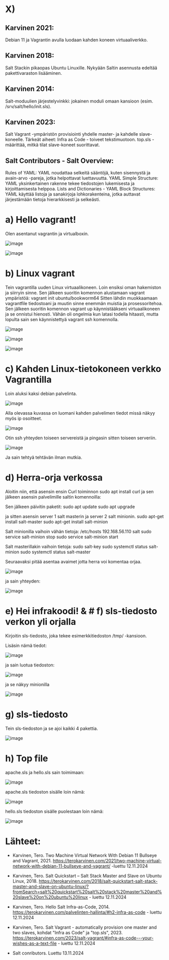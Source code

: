 # X)
## Karvinen 2021: 
Debian 11 ja Vagrantin avulla luodaan kahden koneen virtuaaliverkko. 
## Karvinen 2018: 
Salt Stackin pikaopas Ubuntu Linuxille. Nykyään Saltin asennusta edeltää pakettivaraston lisääminen.
## Karvinen 2014: 
Salt-moduulien järjestelyvinkki: jokainen moduli omaan kansioon (esim. /srv/salt/hello/init.sls).
## Karvinen 2023: 
Salt Vagrant -ympäristön provisiointi yhdelle master- ja kahdelle slave-koneelle. Tärkeät aiheet:
Infra as Code - toiveet tekstimuotoon.
top.sls - määrittää, mitkä tilat slave-koneet suorittavat.
## Salt Contributors - Salt Overview:
Rules of YAML: YAML noudattaa selkeitä sääntöjä, kuten sisennystä ja avain-arvo -pareja, jotka helpottavat luettavuutta.
YAML Simple Structure: YAML yksinkertainen rakenne tekee tiedostojen lukemisesta ja kirjoittamisesta helppoa.
Lists and Dictionaries - YAML Block Structures: YAML käyttää listoja ja sanakirjoja lohkorakenteina, jotka auttavat järjestämään tietoja hierarkkisesti ja selkeästi.

# a) Hello vagrant!
Olen asentanut vagrantin ja virtualboxin.

![image](https://github.com/user-attachments/assets/ffc25cdb-f184-48a3-a6c6-8ebd44bf7e82)


![image](https://github.com/user-attachments/assets/e700bbe7-ca05-43f6-9f0e-3a2d896dff3c)


# b) Linux vagrant
Tein vagrantilla uuden Linux virtuaalikoneen. Loin ensiksi oman hakemiston ja siirryin sinne. Sen jälkeen suoritin komennon alustamaan vagrant ympäristöä:
vagrant init ubuntu/bookworm64
Sitten lähdin muokkaamaan vagrantfile tiedostoani ja muutin sinne enemmän muistia ja prosessoritehoa. 
Sen jälkeen suoritin komennon vagrant up käynnistääkseni virtuaalikoneen ja se onnistui hienosti. Vähän oli ongelmia kun latasi todella hitaasti, mutta lopulta sain sen käynnistettyä vagrant ssh komennolla.

![image](https://github.com/user-attachments/assets/daca7a44-e8a6-4e1a-b79a-2868fa985e4c)


![image](https://github.com/user-attachments/assets/ed6c71c3-26cc-4087-9adb-7a52a498b7b9)


![image](https://github.com/user-attachments/assets/efb02e96-6514-44a8-a1da-bb394ffe0f8a)


# c) Kahden Linux-tietokoneen verkko Vagrantilla
Loin aluksi kaksi debian palvelinta.

![image](https://github.com/user-attachments/assets/7010462d-98bb-4bee-8cbc-57bd324d2364)


Alla olevassa kuvassa on luomani kahden palvelimen tiedot missä näkyy myös ip osoitteet.

![image](https://github.com/user-attachments/assets/c0e8ee3b-0cc9-4fb2-9e29-060e0bd91169)


Otin ssh yhteyden toiseen servereistä ja pingasin sitten toiseen serveriin.

![image](https://github.com/user-attachments/assets/9c943969-5fc1-4f8f-9ee4-1f70192d98d0)

Ja sain tehtyä tehtävän ilman mutkia.


# d)  Herra-orja verkossa
Aloitin niin, että asensin ensin Curl toiminnon sudo apt install curl ja sen jälkeen asensin palvelimille saltin komennoilla:

Sen jälkeen päivitin paketit:
sudo apt update
sudo apt upgrade

ja sitten asensin server 1 salt masterin ja server 2 salt minionin.
sudo apt-get install salt-master
sudo apt-get install salt-minion

Salt minionilla vaihoin vähän tietoja:
/etc/hosts
192.168.56.110 salt
sudo service salt-minion stop
sudo service salt-minion start

Salt masterillakin vaihoin tietoja:
sudo salt-key
sudo systemctl status salt-minion
sudo systemctl status salt-master

Seuraavaksi pitää asentaa avaimet jotta herra voi komentaa orjaa.

![image](https://github.com/user-attachments/assets/0b7eed44-25de-4591-bf5b-458d4dfb037b)

ja sain yhteyden:

![image](https://github.com/user-attachments/assets/e79d56e5-9c00-455e-9025-9a47c4e45e4f)


# e) Hei infrakoodi!  &  # f) sls-tiedosto verkon yli orjalla 

Kirjoitin sls-tiedosto, joka tekee esimerkkitiedoston /tmp/ -kansioon.

Lisäsin nämä tiedot: 

![image](https://github.com/user-attachments/assets/88c50ba3-69e3-4e16-a2dc-bf1d7e13302d)

ja sain luotua tiedoston:

![image](https://github.com/user-attachments/assets/719d4bbb-9a4a-498c-9e81-567574305606)

ja se näkyy minionilla

![image](https://github.com/user-attachments/assets/80cd4e9b-d0e1-476e-8fa1-7ad4a59b99e8)


# g) sls-tiedosto
Tein sls-tiedoston ja se ajoi kaikki 4 pakettia.

![image](https://github.com/user-attachments/assets/33ab6b67-c238-4b90-ad9f-4b8fd30ce915)


# h) Top file


apache.sls ja hello.sls sain toimimaan:

![image](https://github.com/user-attachments/assets/826e409c-c4ef-4d91-8000-ca1f702e06d8)


apache.sls tiedoston sisälle loin nämä:

![image](https://github.com/user-attachments/assets/de8c5c82-7391-4f6d-85d7-1e1398dbe87a)


hello.sls tiedoston sisälle puolestaan loin nämä:

![image](https://github.com/user-attachments/assets/d2879989-41c5-431d-baf5-393748e2d657)



# Lähteet:
* Karvinen, Tero. Two Machine Virtual Network With Debian 11 Bullseye and Vagrant, 2021. https://terokarvinen.com/2021/two-machine-virtual-network-with-debian-11-bullseye-and-vagrant/ -luettu 12.11.2024

* Karvinen, Tero. Salt Quickstart – Salt Stack Master and Slave on Ubuntu Linux, 2018. https://terokarvinen.com/2018/salt-quickstart-salt-stack-master-and-slave-on-ubuntu-linux/?fromSearch=salt%20quickstart%20salt%20stack%20master%20and%20slave%20on%20ubuntu%20linux - luettu 12.11.2024

* Karvinen, Tero. Hello Salt Infra-as-Code, 2014. https://terokarvinen.com/palvelinten-hallinta/#h2-infra-as-code - luettu 12.11.2024

* Karvinen, Tero. Salt Vagrant - automatically provision one master and two slaves, kohdat "Infra as Code" ja "top.sls", 2023. https://terokarvinen.com/2023/salt-vagrant/#infra-as-code---your-wishes-as-a-text-file - luettu 12.11.2024

* Salt conributors. Luettu 13.11.2024

